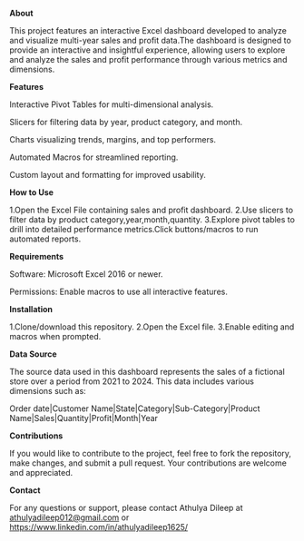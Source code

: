 **About**

This project features an interactive Excel dashboard developed to analyze and visualize multi-year sales and profit data.The dashboard is designed to provide an interactive and insightful experience, allowing users to explore and analyze the sales and profit performance through various metrics and dimensions.

**Features**

Interactive Pivot Tables for multi-dimensional analysis.

Slicers for filtering data by year, product category, and month.

Charts visualizing trends, margins, and top performers.

Automated Macros for streamlined reporting.

Custom layout and formatting for improved usability.

**How to Use**

1.Open the Excel File containing sales and profit dashboard.
2.Use slicers to filter data by product category,year,month,quantity.
3.Explore pivot tables to drill into detailed performance metrics.Click buttons/macros to run automated reports.

**Requirements**

Software: Microsoft Excel 2016 or newer.

Permissions: Enable macros to use all interactive features.

**Installation**

1.Clone/download this repository.
2.Open the Excel file.
3.Enable editing and macros when prompted.

**Data Source**

The source data used in this dashboard represents the sales of a fictional store over a period from 2021 to 2024. This data includes various dimensions such as:

Order date|Customer Name|State|Category|Sub-Category|Product Name|Sales|Quantity|Profit|Month|Year

**Contributions**

If you would like to contribute to the project, feel free to fork the repository, make changes, and submit a pull request. Your contributions are welcome and appreciated.

**Contact**

For any questions or support, please contact Athulya Dileep at athulyadileep012@gmail.com or https://www.linkedin.com/in/athulyadileep1625/
